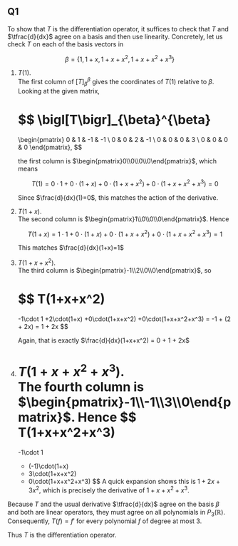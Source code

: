 ## Q1

To show that $T$ is the differentiation operator, it suffices to check that $T$ and $\tfrac{d}{dx}$ agree on a basis and then use linearity. Concretely, let us check $T$ on each of the basis vectors in

$$
\beta =\{1,1+x,1+x+x^2,1+x+x^2+x^3\}
$$

1. $T(1)$.  
   The first column of $\bigl[T\bigr]_{\beta}^{\beta}$ gives the coordinates of $T(1)$ relative to $\beta$. Looking at the given matrix,

   $$
   \bigl[T\bigr]_{\beta}^{\beta}
   =
   \begin{pmatrix}
   0 & 1 & -1 & -1 \\
   0 & 0 & 2  & -1 \\
   0 & 0 & 0  &  3 \\
   0 & 0 & 0  &  0
   \end{pmatrix},
   $$

   the first column is $\begin{pmatrix}0\\0\\0\\0\end{pmatrix}$, which means

   $$
   T(1) = 0\cdot 1 + 0\cdot (1+x) + 0\cdot (1+x+x^2) + 0\cdot (1+x+x^2+x^3)
   = 0
   $$

   Since $\frac{d}{dx}(1)=0$, this matches the action of the derivative.

2. $T(1+x)$.  
   The second column is $\begin{pmatrix}1\\0\\0\\0\end{pmatrix}$. Hence

   $$
   T(1+x)
   = 1\cdot 1 + 0\cdot (1+x) + 0\cdot (1+x+x^2) + 0\cdot (1+x+x^2+x^3)
   = 1
   $$

   This matches $\frac{d}{dx}(1+x)=1$

3. $T(1+x+x^2)$.  
   The third column is $\begin{pmatrix}-1\\2\\0\\0\end{pmatrix}$, so

   $$
   T(1+x+x^2)
   =
   -1\cdot 1
   +2\cdot(1+x)
   +0\cdot(1+x+x^2)
   +0\cdot(1+x+x^2+x^3)
   = -1 + (2 + 2x)
   = 1 + 2x
   $$

   Again, that is exactly $\frac{d}{dx}(1+x+x^2) = 0 + 1 + 2x$

4. $T(1+x+x^2+x^3)$.  
   The fourth column is $\begin{pmatrix}-1\\-1\\3\\0\end{pmatrix}$. Hence
   $$
   T(1+x+x^2+x^3)
   =
   -1\cdot 1
   + (-1)\cdot(1+x)
   + 3\cdot(1+x+x^2)
   + 0\cdot(1+x+x^2+x^3)
   $$
   A quick expansion shows this is $1+2x+3x^2$, which is precisely the derivative of $1+x+x^2+x^3$.

Because $T$ and the usual derivative $\tfrac{d}{dx}$ agree on the basis $\beta$ and both are linear operators, they must agree on all polynomials in $P_3(\mathbb{R})$. Consequently, $T(f) = f'$ for every polynomial $f$ of degree at most 3.


Thus $T$ is the differentiation operator.
